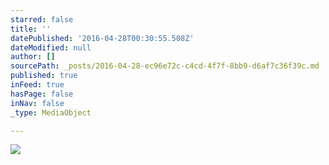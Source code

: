 ```yaml
---
starred: false
title: ''
datePublished: '2016-04-28T00:30:55.508Z'
dateModified: null
author: []
sourcePath: _posts/2016-04-28-ec96e72c-c4cd-4f7f-8bb9-d6af7c36f39c.md
published: true
inFeed: true
hasPage: false
inNav: false
_type: MediaObject

---
```

![](https://the-grid-user-content.s3-us-west-2.amazonaws.com/24351f0b-2cfd-4fb7-86a5-e5dabc5f4ec0.jpg)